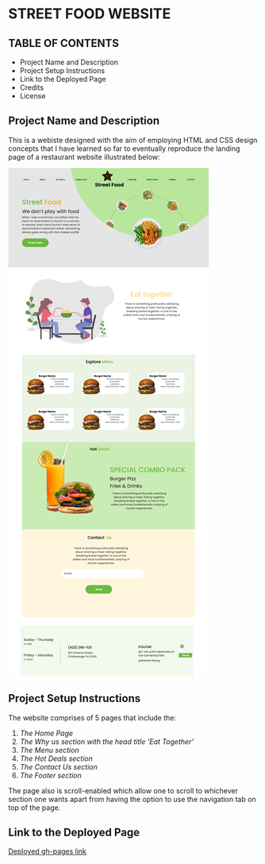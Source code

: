 # STREET FOOD WEBSITE

## TABLE OF CONTENTS
- Project Name and Description
- Project Setup Instructions
- Link to the Deployed Page
- Credits
- License

## Project Name and Description
This is a webiste designed with the aim of employing HTML and CSS design concepts that I have learned so far to eventually reproduce the landing page of a restaurant website illustrated below:

![Page Design](StreetFood.png)

## Project Setup Instructions
The website comprises of 5 pages that include the:
1. *The Home Page*
2. *The Why us section with the head title 'Eat Together'*
3. *The Menu section*
4. *The Hot Deals section*
5. *The Contact Us section* 
6. *The Footer section*
   
The page also is scroll-enabled which allow one to scroll to whichever section one wants apart from having the option to use the navigation tab on top of the page.

## Link to the Deployed Page
[Deployed gh-pages link](https://shaviyavictor.github.io/Redone-food-street-project/)
